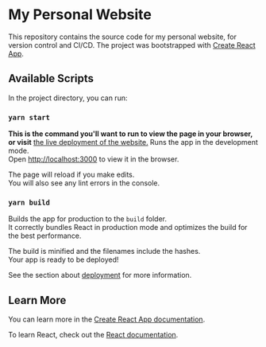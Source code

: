 # My Personal Website

This repository contains the source code for my personal website, for version control and CI/CD. The project was bootstrapped with [Create React App](https://github.com/facebook/create-react-app).

## Available Scripts

In the project directory, you can run:

### `yarn start`

**This is the command you'll want to run to view the page in your browser, or visit** [the live deployment of the website.](https://paulmreese.com)
Runs the app in the development mode.\
Open [http://localhost:3000](http://localhost:3000) to view it in the browser.

The page will reload if you make edits.\
You will also see any lint errors in the console.

### `yarn build`

Builds the app for production to the `build` folder.\
It correctly bundles React in production mode and optimizes the build for the best performance.

The build is minified and the filenames include the hashes.\
Your app is ready to be deployed!

See the section about [deployment](https://facebook.github.io/create-react-app/docs/deployment) for more information.

## Learn More

You can learn more in the [Create React App documentation](https://facebook.github.io/create-react-app/docs/getting-started).

To learn React, check out the [React documentation](https://reactjs.org/).
